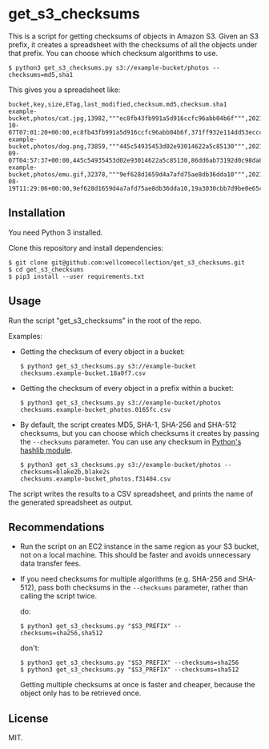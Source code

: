 # get_s3_checksums

This is a script for getting checksums of objects in Amazon S3.
Given an S3 prefix, it creates a spreadsheet with the checksums of all the objects under that prefix.
You can choose which checksum algorithms to use.

```console
$ python3 get_s3_checksums.py s3://example-bucket/photos --checksums=md5,sha1
```

This gives you a spreadsheet like:

```csv
bucket,key,size,ETag,last_modified,checksum.md5,checksum.sha1
example-bucket,photos/cat.jpg,13982,"""ec8fb43fb991a5d916ccfc96abb04b6f""",2021-10-07T07:01:20+00:00,ec8fb43fb991a5d916ccfc96abb04b6f,371ff932e114dd53eccca6e2ba28a4cc2ccb43d8
example-bucket,photos/dog.png,73859,"""445c54935453d02e93014622a5c85130""",2021-09-07T04:57:37+00:00,445c54935453d02e93014622a5c85130,86dd6ab73192d0c98da80393778493996dc87834
example-bucket,photos/emu.gif,32378,"""9ef628d1659d4a7afd75ae8db36dda10""",2021-08-19T11:29:06+00:00,9ef628d1659d4a7afd75ae8db36dda10,19a3030cbb7d9be0e65c9c6899feeb5b601ecef1
```

## Installation

You need Python 3 installed.

Clone this repository and install dependencies:

```console
$ git clone git@github.com:wellcomecollection/get_s3_checksums.git
$ cd get_s3_checksums
$ pip3 install --user requirements.txt
```

## Usage

Run the script "get_s3_checksums" in the root of the repo.

Examples:

*   Getting the checksum of every object in a bucket:

    ```console
    $ python3 get_s3_checksums.py s3://example-bucket
    checksums.example-bucket.18a0f7.csv
    ```

*   Getting the checksum of every object in a prefix within a bucket:

    ```console
    $ python3 get_s3_checksums.py s3://example-bucket/photos
    checksums.example-bucket_photos.0165fc.csv
    ```

*   By default, the script creates MD5, SHA-1, SHA-256 and SHA-512 checksums, but you can choose which checksums it creates by passing the `--checksums` parameter.
    You can use any checksum in [Python's hashlib module](https://docs.python.org/3/library/hashlib.html).

    ```console
    $ python3 get_s3_checksums.py s3://example-bucket/photos --checksums=blake2b,blake2s
    checksums.example-bucket_photos.f31404.csv
    ```

The script writes the results to a CSV spreadsheet, and prints the name of the generated spreadsheet as output.

## Recommendations

*   Run the script on an EC2 instance in the same region as your S3 bucket, not on a local machine.
    This should be faster and avoids unnecessary data transfer fees.

*   If you need checksums for multiple algorithms (e.g. SHA-256 and SHA-512), pass both checksums in the `--checksums` parameter, rather than calling the script twice.

    do:

    ```console
    $ python3 get_s3_checksums.py "$S3_PREFIX" --checksums=sha256,sha512
    ```

    don't:

    ```console
    $ python3 get_s3_checksums.py "$S3_PREFIX" --checksums=sha256
    $ python3 get_s3_checksums.py "$S3_PREFIX" --checksums=sha512
    ```

    Getting multiple checksums at once is faster and cheaper, because the object only has to be retrieved once.

## License

MIT.
